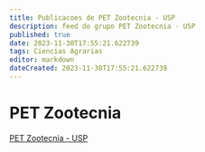 ```yaml
---
title: Publicacoes de PET Zootecnia - USP
description: feed do grupo PET Zootecnia - USP
published: true
date: 2023-11-30T17:55:21.622739
tags: Ciencias Agrarias
editor: markdown
dateCreated: 2023-11-30T17:55:21.622739
---
```


# PET Zootecnia
[PET Zootecnia - USP](/grupo/29PETZootecniaUSP.md)